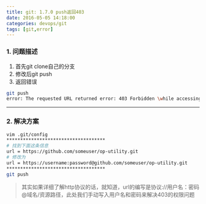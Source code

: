 ```yaml
---
title: git: 1.7.0 push返回403
date: 2016-05-05 14:18:00
categories: devops/git
tags: [git,error]
---
```


### 1. 问题描述
1. 首先git clone自己的分支
2. 修改后git push
3. 返回错误
``` bash
git push
error: The requested URL returned error: 403 Forbidden \while accessing https://github.com/someuser/op-utility.git/info/refs
```

---

### 2. 解决方案
``` bash
vim .git/config
************************************
# 找到下面这条信息
url = https://github.com/someuser/op-utility.git
# 修改为
url = https://username:password@github.com/someuser/op-utility.git
************************************
git push
```
> 其实如果详细了解http协议的话，就知道，url的编写是协议://用户名：密码@域名/资源路径，此处我们手动写入用户名和密码来解决403的权限问题
